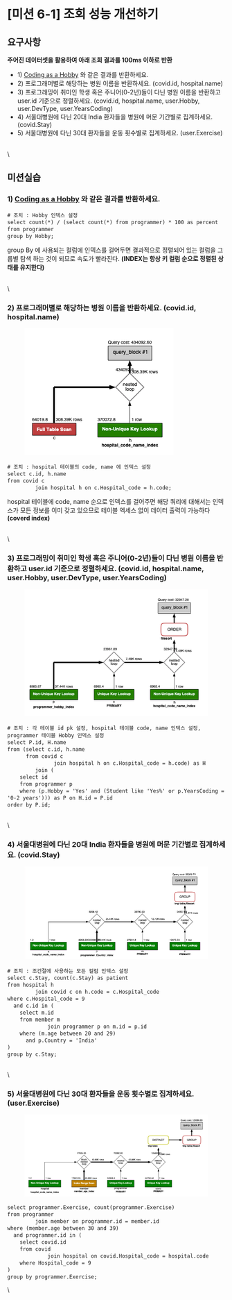 # \[미션 6-1] 조회 성능 개선하기

## 요구사항 <a href="#undefined" id="undefined"></a>

**주어진 데이터셋을 활용하여 아래 조회 결과를 100ms 이하로 반환**

* 1\) [Coding as a Hobby](https://insights.stackoverflow.com/survey/2018#developer-profile-\_-coding-as-a-hobby) 와 같은 결과를 반환하세요.
* 2\) 프로그래머별로 해당하는 병원 이름을 반환하세요. (covid.id, hospital.name)
* 3\) 프로그래밍이 취미인 학생 혹은 주니어(0-2년)들이 다닌 병원 이름을 반환하고 user.id 기준으로 정렬하세요. (covid.id, hospital.name, user.Hobby, user.DevType, user.YearsCoding)
* 4\) 서울대병원에 다닌 20대 India 환자들을 병원에 머문 기간별로 집계하세요. (covid.Stay)
* 5\) 서울대병원에 다닌 30대 환자들을 운동 횟수별로 집계하세요. (user.Exercise)

\
\


## 미션실습 <a href="#undefined" id="undefined"></a>

### **1)** [**Coding as a Hobby**](https://insights.stackoverflow.com/survey/2018#developer-profile-\_-coding-as-a-hobby) **와 같은 결과를 반환하세요.**

```
# 조치 : Hobby 인덱스 설정
select count(*) / (select count(*) from programmer) * 100 as percent
from programmer
group by Hobby;
```

group By 에 사용되는 컬럼에 인덱스를 걸어두면 결과적으로 정렬되어 있는 컬럼을 그룹별 탐색 하는 것이 되므로 속도가 빨라진다. **(INDEX는 항상 키 컬럼 순으로 정렬된 상태를 유지한다)**

\
\


### **2) 프로그래머별로 해당하는 병원 이름을 반환하세요. (covid.id, hospital.name)**

<figure><img src="../../.gitbook/assets/image (31).png" alt=""><figcaption></figcaption></figure>



```
# 조치 : hospital 테이블의 code, name 에 인덱스 설정
select c.id, h.name
from covid c
         join hospital h on c.Hospital_code = h.code;
```

hospital 테이블에 code, name 순으로 인덱스를 걸어주면 해당 쿼리에 대해서는 인덱스가 모든 정보를 이미 갖고 있으므로 테이블 엑세스 없이 데이터 출력이 가능하다 **(coverd index)**

\
\


### **3) 프로그래밍이 취미인 학생 혹은 주니어(0-2년)들이 다닌 병원 이름을 반환하고 user.id 기준으로 정렬하세요. (covid.id, hospital.name, user.Hobby, user.DevType, user.YearsCoding)**

<figure><img src="../../.gitbook/assets/image (38).png" alt=""><figcaption></figcaption></figure>

```
# 조치 : 각 테이블 id pk 설정, hospital 테이블 code, name 인덱스 설정, programmer 테이블 Hobby 인덱스 설정
select P.id, H.name
from (select c.id, h.name
      from covid c
               join hospital h on c.Hospital_code = h.code) as H
         join (
    select id
    from programmer p
    where (p.Hobby = 'Yes' and (Student like 'Yes%' or p.YearsCoding = '0-2 years'))) as P on H.id = P.id
order by P.id;
```

\
\


### **4) 서울대병원에 다닌 20대 India 환자들을 병원에 머문 기간별로 집계하세요. (covid.Stay)**

<figure><img src="../../.gitbook/assets/image (20).png" alt=""><figcaption></figcaption></figure>



```
# 조치 : 조건절에 사용하는 모든 컬럼 인덱스 설정
select c.Stay, count(c.Stay) as patient
from hospital h
         join covid c on h.code = c.Hospital_code
where c.Hospital_code = 9
  and c.id in (
    select m.id
    from member m
             join programmer p on m.id = p.id
    where (m.age between 20 and 29)
      and p.Country = 'India'
)
group by c.Stay;
```

\
\


### **5) 서울대병원에 다닌 30대 환자들을 운동 횟수별로 집계하세요. (user.Exercise)**

<figure><img src="../../.gitbook/assets/image (24).png" alt=""><figcaption></figcaption></figure>



```
select programmer.Exercise, count(programmer.Exercise)
from programmer
         join member on programmer.id = member.id
where (member.age between 30 and 39)
  and programmer.id in (
    select covid.id
    from covid
             join hospital on covid.Hospital_code = hospital.code
    where Hospital_code = 9
)
group by programmer.Exercise;
```

\
